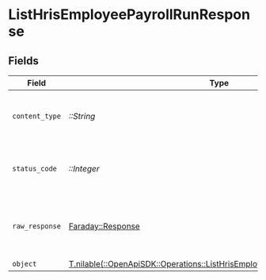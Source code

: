 # ListHrisEmployeePayrollRunResponse


## Fields

| Field                                                                                                                                            | Type                                                                                                                                             | Required                                                                                                                                         | Description                                                                                                                                      |
| ------------------------------------------------------------------------------------------------------------------------------------------------ | ------------------------------------------------------------------------------------------------------------------------------------------------ | ------------------------------------------------------------------------------------------------------------------------------------------------ | ------------------------------------------------------------------------------------------------------------------------------------------------ |
| `content_type`                                                                                                                                   | *::String*                                                                                                                                       | :heavy_check_mark:                                                                                                                               | HTTP response content type for this operation                                                                                                    |
| `status_code`                                                                                                                                    | *::Integer*                                                                                                                                      | :heavy_check_mark:                                                                                                                               | HTTP response status code for this operation                                                                                                     |
| `raw_response`                                                                                                                                   | [Faraday::Response](https://www.rubydoc.info/gems/faraday/Faraday/Response)                                                                      | :heavy_check_mark:                                                                                                                               | Raw HTTP response; suitable for custom response parsing                                                                                          |
| `object`                                                                                                                                         | [T.nilable(::OpenApiSDK::Operations::ListHrisEmployeePayrollRunResponseBody)](../../models/operations/listhrisemployeepayrollrunresponsebody.md) | :heavy_minus_sign:                                                                                                                               | N/A                                                                                                                                              |